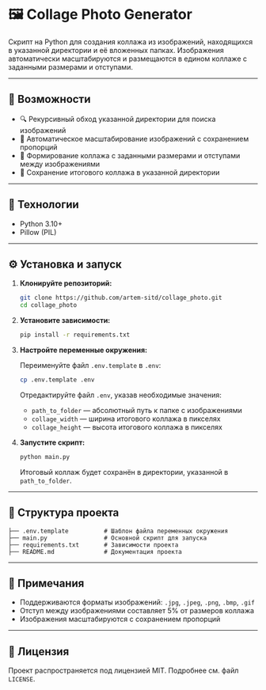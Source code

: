 # 🖼️ Collage Photo Generator

Скрипт на Python для создания коллажа из изображений, находящихся в указанной директории и её вложенных папках. Изображения автоматически масштабируются и размещаются в едином коллаже с заданными размерами и отступами.

---

## 🚀 Возможности

- 🔍 Рекурсивный обход указанной директории для поиска изображений
- 📐 Автоматическое масштабирование изображений с сохранением пропорций
- 🧱 Формирование коллажа с заданными размерами и отступами между изображениями
- 💾 Сохранение итогового коллажа в указанной директории

---

## 🧰 Технологии

- Python 3.10+
- Pillow (PIL)

---

## ⚙️ Установка и запуск

1. **Клонируйте репозиторий:**

   ```bash
   git clone https://github.com/artem-sitd/collage_photo.git
   cd collage_photo
   ```

2. **Установите зависимости:**

   ```bash
   pip install -r requirements.txt
   ```

3. **Настройте переменные окружения:**

   Переименуйте файл `.env.template` в `.env`:

   ```bash
   cp .env.template .env
   ```

   Отредактируйте файл `.env`, указав необходимые значения:

   - `path_to_folder` — абсолютный путь к папке с изображениями
   - `collage_width` — ширина итогового коллажа в пикселях
   - `collage_height` — высота итогового коллажа в пикселях

4. **Запустите скрипт:**

   ```bash
   python main.py
   ```

   Итоговый коллаж будет сохранён в директории, указанной в `path_to_folder`.

---

## 📁 Структура проекта

```
├── .env.template          # Шаблон файла переменных окружения
├── main.py                # Основной скрипт для запуска
├── requirements.txt       # Зависимости проекта
├── README.md              # Документация проекта
```

---

## 📝 Примечания

- Поддерживаются форматы изображений: `.jpg`, `.jpeg`, `.png`, `.bmp`, `.gif`
- Отступ между изображениями составляет 5% от размеров коллажа
- Изображения масштабируются с сохранением пропорций

---

## 📄 Лицензия

Проект распространяется под лицензией MIT. Подробнее см. файл `LICENSE`.

